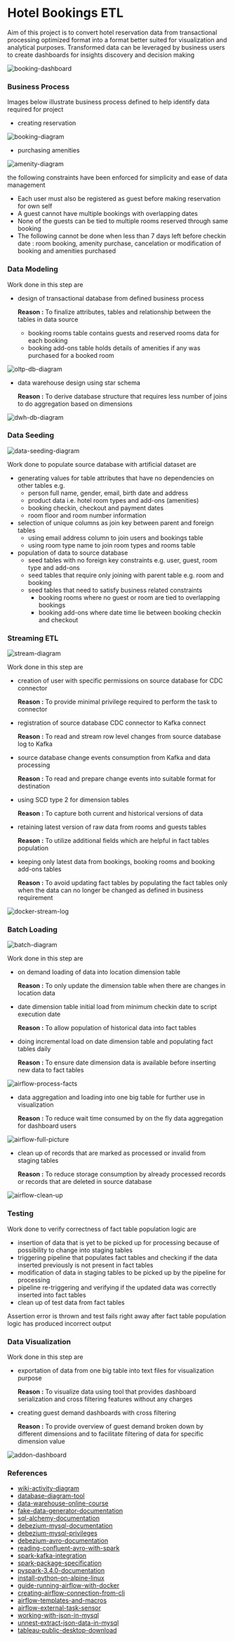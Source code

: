 # Hotel Bookings ETL

Aim of this project is to convert hotel reservation data from transactional processing optimized format into a format better suited for visualization and analytical purposes. Transformed data can be leveraged by business users to create dashboards for insights discovery and decision making

![booking-dashboard](./imgs/hotel-bookings/booking-dashboard.png)

### Business Process

Images below illustrate business process defined to help identify data required for project

- creating reservation

![booking-diagram](./imgs/hotel-bookings/booking-diagram.svg)

- purchasing amenities

![amenity-diagram](./imgs/hotel-bookings/amenity-diagram.svg)

the following constraints have been enforced for simplicity and ease of data management

- Each user must also be registered as guest before making reservation for own self
- A guest cannot have multiple bookings with overlapping dates
- None of the guests can be tied to multiple rooms reserved through same booking
- The following cannot be done when less than 7 days left before checkin date : room booking, amenity purchase, cancelation or modification of booking and amenities purchased

### Data Modeling

Work done in this step are

- design of transactional database from defined business process
    
    **Reason :** To finalize attributes, tables and relationship between the tables in data source
    
    - booking rooms table contains guests and reserved rooms data for each booking
    - booking add-ons table holds details of amenities if any was purchased for a booked room

![oltp-db-diagram](./imgs/hotel-bookings/oltp-db-diagram.svg)

- data warehouse design using star schema
    
    **Reason :** To derive database structure that requires less number of joins to do aggregation based on dimensions
    

![dwh-db-diagram](./imgs/hotel-bookings/dwh-db-diagram.svg)

### Data Seeding

![data-seeding-diagram](./imgs/hotel-bookings/data-seeding-diagram.svg)

Work done to populate source database with artificial dataset are

- generating values for table attributes that have no dependencies on other tables e.g.
    - person full name, gender, email, birth date and address
    - product data i.e. hotel room types and add-ons (amenities)
    - booking checkin, checkout and payment dates
    - room floor and room number information
- selection of unique columns as join key between parent and foreign tables
    - using email address column to join users and bookings table
    - using room type name to join room types and rooms table
- population of data to source database
    - seed tables with no foreign key constraints e.g. user, guest, room type and add-ons
    - seed tables that require only joining with parent table e.g. room and booking
    - seed tables that need to satisfy business related constraints
        - booking rooms where no guest or room are tied to overlapping bookings
        - booking add-ons where date time lie between booking checkin and checkout

### Streaming ETL

![stream-diagram](./imgs/hotel-bookings/stream-diagram.svg)

Work done in this step are

- creation of user with specific permissions on source database for CDC connector
    
    **Reason :** To provide minimal privilege required to perform the task to connector
    
- registration of source database CDC connector to Kafka connect
    
    **Reason :** To read and stream row level changes from source database log to Kafka
    
- source database change events consumption from Kafka and data processing
    
    **Reason :** To read and prepare change events into suitable format for destination
    
- using SCD type 2 for dimension tables
    
    **Reason :** To capture both current and historical versions of data
    
- retaining latest version of raw data from rooms and guests tables
    
    **Reason :** To utilize additional fields which are helpful in fact tables population 
    
- keeping only latest data from bookings, booking rooms and booking add-ons tables
    
    **Reason :** To avoid updating fact tables by populating the fact tables only when the data can no longer be changed as defined in business requirement
    

![docker-stream-log](./imgs/hotel-bookings/docker-stream-log.png)

### Batch Loading

![batch-diagram](./imgs/hotel-bookings/batch-diagram.svg)

Work done in this step are

- on demand loading of data into location dimension table
    
    **Reason :** To only update the dimension table when there are changes in location data
    
- date dimension table initial load from minimum checkin date to script execution date
    
    **Reason :** To allow population of historical data into fact tables
    
- doing incremental load on date dimension table and populating fact tables daily
    
    **Reason :** To ensure date dimension data is available before inserting new data to fact tables
    

![airflow-process-facts](./imgs/hotel-bookings/airflow-process-facts.png)

- data aggregation and loading into one big table for further use in visualization
    
    **Reason :** To reduce wait time consumed by on the fly data aggregation for dashboard users
    

![airflow-full-picture](./imgs/hotel-bookings/airflow-full-picture.png)

- clean up of records that are marked as processed or invalid from staging tables
    
    **Reason :** To reduce storage consumption by already processed records or records that are deleted in source database
    

![airflow-clean-up](./imgs/hotel-bookings/airflow-clean-up.png)

### Testing

Work done to verify correctness of fact table population logic are

- insertion of data that is yet to be picked up for processing because of possibility to change into staging tables
- triggering pipeline that populates fact tables and checking if the data inserted previously is not present in fact tables
- modification of data in staging tables to be picked up by the pipeline for processing
- pipeline re-triggering and verifying if the updated data was correctly inserted into fact tables
- clean up of test data from fact tables

Assertion error is thrown and test fails right away after fact table population logic has produced incorrect output

### Data Visualization

Work done in this step are

- exportation of data from one big table into text files for visualization purpose
    
    **Reason :** To visualize data using tool that provides dashboard serialization and cross filtering features without any charges
    
- creating guest demand dashboards with cross filtering
    
    **Reason :** To provide overview of guest demand broken down by different dimensions and to facilitate filtering of data for specific dimension value
    

![addon-dashboard](./imgs/hotel-bookings/addon-dashboard.png)

### **References**

- [wiki-activity-diagram](https://en.wikipedia.org/wiki/Activity_diagram)
- [database-diagram-tool](https://dbdiagram.io)
- [data-warehouse-online-course](https://www.udemy.com/share/106qIm/)
- [fake-data-generator-documentation](https://faker.readthedocs.io/en/master/)
- [sql-alchemy-documentation](https://docs.sqlalchemy.org/en/20/)
- [debezium-mysql-documentation](https://debezium.io/documentation/reference/stable/connectors/mysql.html)
- [debezium-mysql-privileges](https://stackoverflow.com/questions/70658178/how-to-grant-all-mysql-8-0-privileges-to-debezium-in-windows)
- [debezium-avro-documentation](https://debezium.io/documentation/reference/stable/configuration/avro.html)
- [reading-confluent-avro-with-spark](https://medium.com/@mrugankray/real-time-avro-data-analysis-with-spark-streaming-and-confluent-kafka-in-python-426f5e05392d)
- [spark-kafka-integration](https://spark.apache.org/docs/3.4.0/structured-streaming-kafka-integration.html)
- [spark-package-specification](https://stackoverflow.com/questions/54285151/kafka-structured-streaming-kafkasourceprovider-could-not-be-instantiated)
- [pyspark-3.4.0-documentation](https://spark.apache.org/docs/3.4.0/api/python/index.html)
- [install-python-on-alpine-linux](https://stackoverflow.com/a/73294721)
- [guide-running-airflow-with-docker](https://stackabuse.com/running-airflow-locally-with-docker-a-technical-guide/)
- [creating-airflow-connection-from-cli](https://airflow.apache.org/docs/apache-airflow/stable/howto/connection.html#creating-a-connection-from-the-cli)
- [airflow-templates-and-macros](https://airflow.apache.org/docs/apache-airflow/stable/templates-ref.html)
- [airflow-external-task-sensor](https://airflow.apache.org/docs/apache-airflow/stable/_api/airflow/sensors/external_task/index.html#airflow.sensors.external_task.ExternalTaskSensor)
- [working-with-json-in-mysql](https://www.digitalocean.com/community/tutorials/working-with-json-in-mysql)
- [unnest-extract-json-data-in-mysql](https://andreessulp.medium.com/how-to-unnest-extract-nested-json-data-in-mysql-8-0-c9322c90df12)
- [tableau-public-desktop-download](https://www.tableau.com/products/public/download)